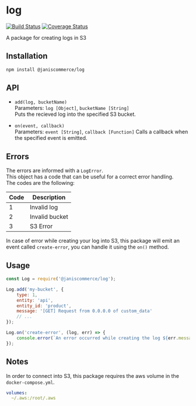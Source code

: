 # log

[![Build Status](https://travis-ci.org/janis-commerce/log.svg?branch=master)](https://travis-ci.org/janis-commerce/log)
[![Coverage Status](https://coveralls.io/repos/github/janis-commerce/log/badge.svg?branch=master)](https://coveralls.io/github/janis-commerce/log?branch=master)

A package for creating logs in S3

## Installation
```sh
npm install @janiscommerce/log
```

## API
- `add(log, bucketName)`  
Parameters: `log [Object]`, `bucketName [String]`  
Puts the recieved log into the specified S3 bucket.

- `on(event, callback)`  
Parameters: `event [String]`, `callback [Function]`
Calls a callback when the specified event is emitted.

## Errors

The errors are informed with a `LogError`.  
This object has a code that can be useful for a correct error handling.  
The codes are the following:  

| Code | Description                    |
|------|--------------------------------|
| 1    | Invalid log                    |
| 2    | Invalid bucket                 |
| 3    | S3 Error                       |

In case of error while creating your log into S3, this package will emit an event called `create-error`, you can handle it using the `on()` method.

## Usage
```js
const Log = require('@janiscommerce/log');

Log.add('my-bucket', {
	type: 1,
	entity: 'api',
	entity_id: 'product',
	message: '[GET] Request from 0.0.0.0 of custom_data'
	// ...
});

Log.on('create-error', (log, err) => {
	console.error(`An error occurred while creating the log ${err.message}`);
});
```

## Notes
In order to connect into S3, this package requires the aws volume in the `docker-compose.yml`.

```yml
volumes:
  ~/.aws:/root/.aws
```